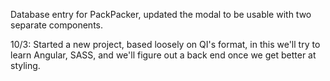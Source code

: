 Database entry for PackPacker, updated the modal to be usable with two separate components.


10/3: 
Started a new project, based loosely on QI's format, in this we'll try to learn Angular, SASS, and we'll figure out a back end once we get better at styling.
